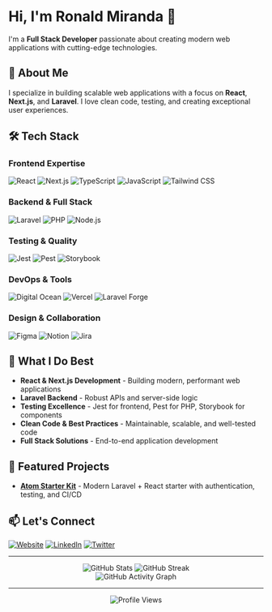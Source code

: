 # Hi, I'm Ronald Miranda 👋

I'm a **Full Stack Developer** passionate about creating modern web applications with cutting-edge technologies.

## 🚀 About Me

I specialize in building scalable web applications with a focus on **React**, **Next.js**, and **Laravel**. I love clean code, testing, and creating exceptional user experiences.

## 🛠️ Tech Stack

### Frontend Expertise
![React](https://img.shields.io/badge/-React-61DAFB?style=for-the-badge&logo=react&logoColor=black)
![Next.js](https://img.shields.io/badge/-Next.js-000000?style=for-the-badge&logo=next.js&logoColor=white)
![TypeScript](https://img.shields.io/badge/-TypeScript-3178C6?style=for-the-badge&logo=typescript&logoColor=white)
![JavaScript](https://img.shields.io/badge/-JavaScript-F7DF1E?style=for-the-badge&logo=javascript&logoColor=black)
![Tailwind CSS](https://img.shields.io/badge/-Tailwind%20CSS-38B2AC?style=for-the-badge&logo=tailwind-css&logoColor=white)

### Backend & Full Stack
![Laravel](https://img.shields.io/badge/-Laravel-FF2D20?style=for-the-badge&logo=laravel&logoColor=white)
![PHP](https://img.shields.io/badge/-PHP-777BB4?style=for-the-badge&logo=php&logoColor=white)
![Node.js](https://img.shields.io/badge/-Node.js-339933?style=for-the-badge&logo=node.js&logoColor=white)

### Testing & Quality
![Jest](https://img.shields.io/badge/-Jest-C21325?style=for-the-badge&logo=jest&logoColor=white)
![Pest](https://img.shields.io/badge/-Pest-000000?style=for-the-badge&logo=pest&logoColor=white)
![Storybook](https://img.shields.io/badge/-Storybook-FF4785?style=for-the-badge&logo=storybook&logoColor=white)

### DevOps & Tools
![Digital Ocean](https://img.shields.io/badge/-Digital%20Ocean-0080FF?style=for-the-badge&logo=digitalocean&logoColor=white)
![Vercel](https://img.shields.io/badge/-Vercel-000000?style=for-the-badge&logo=vercel&logoColor=white)
![Laravel Forge](https://img.shields.io/badge/-Laravel%20Forge-FF2D20?style=for-the-badge&logo=laravel&logoColor=white)

### Design & Collaboration
![Figma](https://img.shields.io/badge/-Figma-F24E1E?style=for-the-badge&logo=figma&logoColor=white)
![Notion](https://img.shields.io/badge/-Notion-000000?style=for-the-badge&logo=notion&logoColor=white)
![Jira](https://img.shields.io/badge/-Jira-0052CC?style=for-the-badge&logo=jira&logoColor=white)

## 💼 What I Do Best

- **React & Next.js Development** - Building modern, performant web applications
- **Laravel Backend** - Robust APIs and server-side logic
- **Testing Excellence** - Jest for frontend, Pest for PHP, Storybook for components
- **Clean Code & Best Practices** - Maintainable, scalable, and well-tested code
- **Full Stack Solutions** - End-to-end application development

## 🌟 Featured Projects

- **[Atom Starter Kit](https://github.com/rmirandasv/atom-starter-kit)** - Modern Laravel + React starter with authentication, testing, and CI/CD

## 📫 Let's Connect

[![Website](https://img.shields.io/badge/-Website-000000?style=for-the-badge&logo=vercel&logoColor=white)](https://ronaldmiranda.dev)
[![LinkedIn](https://img.shields.io/badge/-LinkedIn-0A66C2?style=for-the-badge&logo=linkedin&logoColor=white)](https://www.linkedin.com/in/rmirandasv/)
[![Twitter](https://img.shields.io/badge/-Twitter-1DA1F2?style=for-the-badge&logo=twitter&logoColor=white)](https://x.com/r_miranda9)

---

<div align="center">
  <img src="https://github-readme-stats.vercel.app/api?username=rmirandasv&show_icons=true&theme=radical&hide_border=true" alt="GitHub Stats" />
  <img src="https://github-readme-streak-stats.herokuapp.com/?user=rmirandasv&theme=radical&hide_border=true" alt="GitHub Streak" />
</div>

<div align="center">
  <img src="https://github-readme-activity-graph.vercel.app/graph?username=rmirandasv&theme=radical&hide_border=true" alt="GitHub Activity Graph" />
</div>

---

<div align="center">
  <img src="https://komarev.com/ghpvc/?username=rmirandasv&style=flat-square&color=blue" alt="Profile Views" />
</div>
